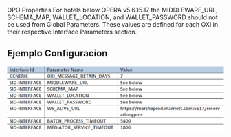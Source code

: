 OPO Properties
For hotels below OPERA v5.6.15.17 the MIDDLEWARE_URL, SCHEMA_MAP, WALLET_LOCATION, and WALLET_PASSWORD should not be used from Global Parameters.
These values are defined for each OXI in their respective Interface Parameters section.

## Ejemplo Configuracion
![Global Parameters](images/Imagen3.png)
